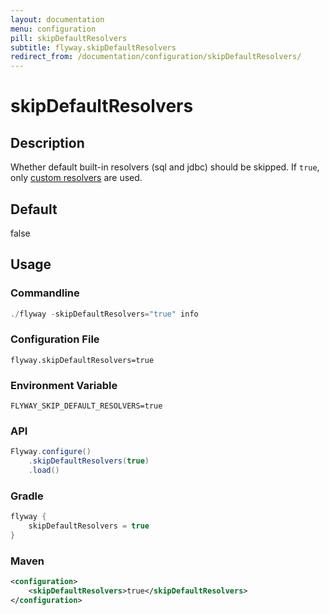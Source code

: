 ```yaml
---
layout: documentation
menu: configuration
pill: skipDefaultResolvers
subtitle: flyway.skipDefaultResolvers
redirect_from: /documentation/configuration/skipDefaultResolvers/
---
```


# skipDefaultResolvers

## Description
Whether default built-in resolvers (sql and jdbc) should be skipped. If `true`, only [custom resolvers](/documentation/configuration/parameters/resolvers) are used.

## Default
false

## Usage

### Commandline
```powershell
./flyway -skipDefaultResolvers="true" info
```

### Configuration File
```properties
flyway.skipDefaultResolvers=true
```

### Environment Variable
```properties
FLYWAY_SKIP_DEFAULT_RESOLVERS=true
```

### API
```java
Flyway.configure()
    .skipDefaultResolvers(true)
    .load()
```

### Gradle
```groovy
flyway {
    skipDefaultResolvers = true
}
```

### Maven
```xml
<configuration>
    <skipDefaultResolvers>true</skipDefaultResolvers>
</configuration>
```